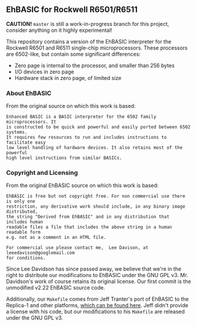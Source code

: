 EhBASIC for Rockwell R6501/R6511
--------------------------------

**CAUTION!** `master` is still a work-in-progress branch for this project, consider anything on it highly experimental!

This repository contains a version of the EhBASIC interpreter for the Rockwell R6501 and R6511 single-chip microprocessors. These processors are 6502-like, but contain some significant differences:

* Zero page is internal to the processor, and smaller than 256 bytes
* I/O devices in zero page
* Hardware stack in zero page, of limited size

### About EhBASIC

From the original source on which this work is based:

```
Enhanced BASIC is a BASIC interpreter for the 6502 family microprocessors. It
is constructed to be quick and powerful and easily ported between 6502 systems.
It requires few resources to run and includes instructions to facilitate easy
low level handling of hardware devices. It also retains most of the powerful
high level instructions from similar BASICs.
```

### Copyright and Licensing

From the original EhBASIC source on which this work is based:

```
EhBASIC is free but not copyright free. For non commercial use there is only one
restriction, any derivative work should include, in any binary image distributed,
the string "Derived from EhBASIC" and in any distribution that includes human
readable files a file that includes the above string in a human readable form
e.g. not as a comment in an HTML file.

For commercial use please contact me,  Lee Davison, at leeedavison@googlemail.com
for conditions.
```

Since Lee Davidson has since passed away, we believe that we're in the right to distribute our modifications to EhBASIC under the GNU GPL v3. Mr. Davidson's work of course retains its original license. Our first commit is the unmodified v2.22 EhBASIC source code.

Additionally, our `Makefile` comes from Jeff Tranter's port of EhBASIC to the Replica-1 and other platforms, [which can be found here](https://github.com/jefftranter/6502/tree/master/asm/ehbasic). Jeff didn't provide a license with his code, but our modifications to his `Makefile` are released under the GNU GPL v3.
